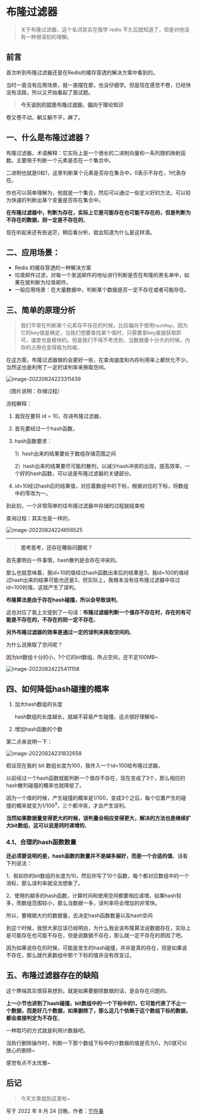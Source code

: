 # 布隆过滤器

> 关于布隆过滤器，这个名词其实在我学 redis 不久后就知道了，但是对他没有一种很深刻的理解。

## 前言

首次听到布隆过滤器还是在Redis的缓存穿透的解决方案中看到的。

当时一直没有应用场景，就一直摆在那，也没仔细学。但是现在感觉不卷，已经快没有活路，所以又开始看起了面试题。

> **今天谈到的就是布隆过滤器，偏向于理论知识**

卷又卷不动，躺又躺不平，麻了。

## 一、什么是布隆过滤器？

布隆过滤器，术语解释：它实际上是一个很长的二进制向量和一系列随机映射函数。主要用于判断一个元素是否在一个集合中。

二进制也就是0和1，这里判断某个元素是否存在集合中，0表示不存在，1代表存在。

你也可以简单理解为，他就是一个集合，然后可以通过一些定义好的方法，可以较为快速的判断出某个变量是否存在集合中。

**在布隆过滤器中，判断为存在，实际上它是可能存在也可能不存在的，但是判断为不存在的数据，则一定是不存在的**。

现在听起来还有些迷茫，稍后看分析，就会知道为什么是这样滴。

## 二、应用场景：

- Redis 的缓存穿透的一种解决方案
- 垃圾邮件过滤，对每一个发送邮件的地址进行判断是否在布隆的黑名单中，如果在就判断为垃圾邮件。
- 一般应用场景：在大量数据中，判断某个数据是否一定不存在或者可能存在。

## 三、简单的原理分析

> 我们平常在判断某个元素存不存在的时候，比较偏向于使用`hashMap`，因为它的key值是确定，当我们想要查找某个值时，只需要拿key直接获取即可，速度也是极快的。但是我们不得不考虑到，当数据量十分大的时候，内存的占用也变得极为险峻。

在这方面，布隆过滤器做的会更好一些，在查询速度和内存利用率上都优化不少。当然这也是利用了一定的误判率来换取空间。

![image-20220824223311439](C:\Users\ASUS\Desktop\nzc_blog\img\image-20220824223311439.png)

（图片说明：存储过程）

流程解释：

1. 我现在要将 id = 10，存进布隆过滤器，

2. 首先要经过一个hash函数，

3. hash函数要求：

   1）hash出来的结果要处于数组存储范围之间

   2）hash出来的结果要尽可能的散列，以减少hash冲突的出现，提高效率，一个好的hash函数，可以说是布隆过滤器的关键部分。

4. id=10经过hash后的结果值，对应着数组中的下标，根据对应的下标，将数组中的零改为一。

到此刻，一个非常简单的往布隆过滤器中存储的过程就结束啦

查询过程：其实也是一样的，

![image-20220824224656525](C:\Users\ASUS\Desktop\nzc_blog\img\image-20220824224656525.png)

----

> **思考思考，还存在哪些问题呢？**

首先要明白一件事情，hash散列是会存在冲突的。

那么也就意味着，我id=10的值经过hash函数出来后的结果是3，我id=100的值经过hash出来的结果可能也还是3，但实际上，我根本没有往布隆过滤器中存过id=100的值，这就产生了误判。

**布隆算法是由于存在hash碰撞，所以会导致误判**。

这也对应了我上文提到了一句话：**布隆过滤器判断一个值存不存在时，存在的有可能是不存在的，不存在的则一定不存在**。

**另外布隆过滤器的效率是通过一定的误判来换取空间的**。

为什么说换取了空间呢？

因为bit数组十分的小，1个亿的bit数组，所占空间，还不足100MB~ 

![image-20220824225411158](C:\Users\ASUS\Desktop\nzc_blog\img\image-20220824225411158.png)



## 四、如何降低hash碰撞的概率

1. 加大hash数组的长度

   hash数组的长度越长，就越不容易产生碰撞，这点很好理解哈~

2. 增加hash函数的个数

第二点来说明一下：

![image-20220824231832658](C:\Users\ASUS\Desktop\nzc_blog\img\image-20220824231832658.png)

假设现在我的 bit 数组长度为100，我传入一个id=100给布隆过滤器，

以前经过一个hash函数就能判断一个值存不存在，现在变成了3个，那么相应的hash散列碰撞的概率也就降低了。

因为一个值的时候，产生碰撞的概率是1/100，变成3个之后，每个位置产生的碰撞的概率就变为$1/100^3$，三个都冲突，才会产生误判。

**当然如果数据量变得更大的时候，误判量会相应变得更大，解决的方法也是继续扩大bit数组，这可以说是同时递增的**。



### 4.1、合理的hash函数数量

**还必须要说明的是，hash函数的数量并不是越多越好，而是一个合适的值**。请看下列说法：

1、假如你的bit数组的长度为10，然后你写了10个函数，每个都对应数组中的一个消标，那么误判率就没法想象了。

2、使用的越多的hash函数，计算时间和使用空间都要相应递增。如果hash较多，而数组范围较小，那么当数据一多，误判率将会增加的非常快。

所以，要根据大约的数据量，去决定hash函数数量以及hash空间

到这个时候，我想大家应该已经明白，为什么我会说布隆算法说数据存在，实际上是可能存在也可能不存在，但是说数据不存在，那么就一定不存在的原因了吧。

因为如果说存在的时候，可能是发生的hash碰撞，并非是真的存在，但是如果说不存在，那么就代表数组中那个下标的值并没有改变过。

## 五、布隆过滤器存在的缺陷

这个弊端其实很容易想到，就是如果要删除数据的话，是会存在问题的。

**上一小节也讲到了hash碰撞，bit数组中的一个下标中的1，它可能代表了不止一个数据，而是好几个数据，如果删除了，那么这几个依赖于这个数组下标的数据，都会直接判定为不存在**。

一种取巧的方式就是利用计数器吧。

当执行删除操作时，判断一下那个数组下标中的计数器的值是否为0，为0就可以放心的删除~

感觉有点不太优雅~





## 后记

> 今天文章就到这里啦~
>
> 





写于 2022 年 8 月 24 日晚，作者：[宁在春](https://juejin.cn/user/2859142558267559)









